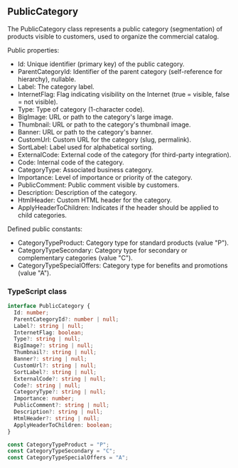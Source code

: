 ﻿## PublicCategory

The PublicCategory class represents a public category (segmentation) of products visible to customers, used to organize the commercial catalog.

Public properties:
- Id: Unique identifier (primary key) of the public category.
- ParentCategoryId: Identifier of the parent category (self-reference for hierarchy), nullable.
- Label: The category label.
- InternetFlag: Flag indicating visibility on the Internet (true = visible, false = not visible).
- Type: Type of category (1-character code).
- BigImage: URL or path to the category's large image.
- Thumbnail: URL or path to the category's thumbnail image.
- Banner: URL or path to the category's banner.
- CustomUrl: Custom URL for the category (slug, permalink).
- SortLabel: Label used for alphabetical sorting.
- ExternalCode: External code of the category (for third-party integration).
- Code: Internal code of the category.
- CategoryType: Associated business category.
- Importance: Level of importance or priority of the category.
- PublicComment: Public comment visible by customers.
- Description: Description of the category.
- HtmlHeader: Custom HTML header for the category.
- ApplyHeaderToChildren: Indicates if the header should be applied to child categories.

Defined public constants:
- CategoryTypeProduct: Category type for standard products (value "P").
- CategoryTypeSecondary: Category type for secondary or complementary categories (value "C").
- CategoryTypeSpecialOffers: Category type for benefits and promotions (value "A").

### TypeScript class
```typescript
interface PublicCategory {
  Id: number;
  ParentCategoryId?: number | null;
  Label?: string | null;
  InternetFlag: boolean;
  Type?: string | null;
  BigImage?: string | null;
  Thumbnail?: string | null;
  Banner?: string | null;
  CustomUrl?: string | null;
  SortLabel?: string | null;
  ExternalCode?: string | null;
  Code?: string | null;
  CategoryType?: string | null;
  Importance: number;
  PublicComment?: string | null;
  Description?: string | null;
  HtmlHeader?: string | null;
  ApplyHeaderToChildren: boolean;
}

const CategoryTypeProduct = "P";
const CategoryTypeSecondary = "C";
const CategoryTypeSpecialOffers = "A";
```